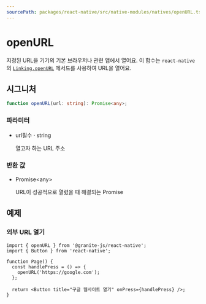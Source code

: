 ```yaml
---
sourcePath: packages/react-native/src/native-modules/natives/openURL.ts
---
```


# openURL

지정된 URL을 기기의 기본 브라우저나 관련 앱에서 열어요.
이 함수는 `react-native`의 [`Linking.openURL`](https://reactnative.dev/docs/0.72/linking#openurl) 메서드를 사용하여 URL을 열어요.

## 시그니처

```typescript
function openURL(url: string): Promise<any>;
```

### 파라미터

<ul class="post-parameters-ul">
  <li class="post-parameters-li post-parameters-li-root">
    <span class="post-parameters--name">url</span><span class="post-parameters--required">필수</span> · <span class="post-parameters--type">string</span>
    <br />
    <p class="post-parameters--description">열고자 하는 URL 주소</p>
  </li>
</ul>

### 반환 값

<ul class="post-parameters-ul">
  <li class="post-parameters-li post-parameters-li-root">
    <span class="post-parameters--type">Promise&lt;any&gt;</span>
    <br />
    <p class="post-parameters--description">URL이 성공적으로 열렸을 때 해결되는 Promise</p>
  </li>
</ul>

## 예제

### 외부 URL 열기

```tsx
import { openURL } from '@granite-js/react-native';
import { Button } from 'react-native';

function Page() {
  const handlePress = () => {
    openURL('https://google.com');
  };

  return <Button title="구글 웹사이트 열기" onPress={handlePress} />;
}
```
